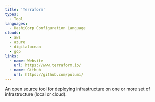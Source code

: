 ```yaml
---
title: 'Terraform'
types:
  - Tool
languages:
  - HashiCorp Configuration Language
clouds:
  - aws
  - azure
  - digitalocean
  - gcp
links:
  - name: Website
    url: https://www.terraform.io/
  - name: Github
    url: https://github.com/pulumi/ 
---
```


An open source tool for deploying infrastructure on one or more set of infrastructure (local or cloud).